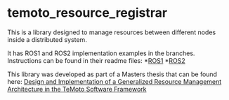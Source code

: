 # temoto_resource_registrar

This is a library designed to manage resources between different nodes inside a distributed system.

It has ROS1 and ROS2 implementation examples in the branches. Instructions can be found in their readme files:
*[ROS1](/temoto-telerobotics/temoto_resource_registrar/tree/feature/ros1_implementation_prototype)
*[ROS2](/temoto-telerobotics/temoto_resource_registrar/tree/feature/ros2_implementation_prototype)

This library was developed as part of a Masters thesis that can be found here:
[Design and Implementation of a Generalized Resource Management Architecture in the TeMoto Software Framework](https://www.ims.ut.ee/www-public2/at/2021/msc/atprog-courses-magistrit55-loti.05.036-allan-kustavus-text-20210520.pdf)